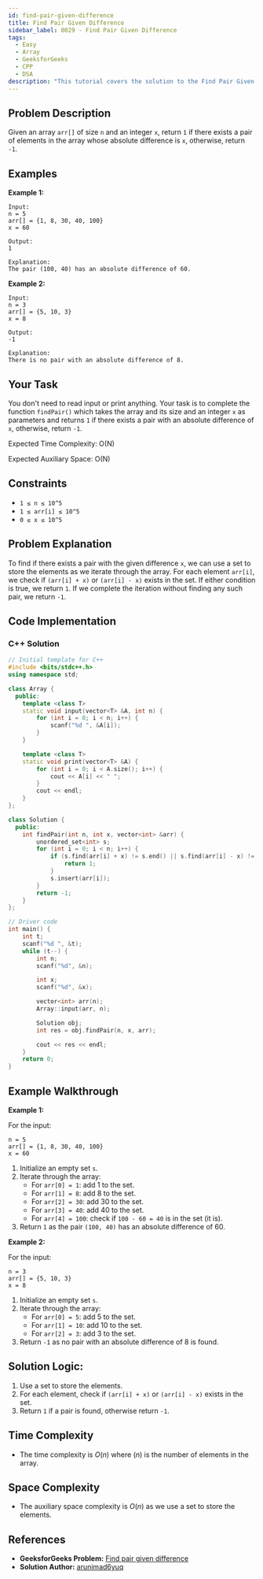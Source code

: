 ```yaml
---
id: find-pair-given-difference
title: Find Pair Given Difference
sidebar_label: 0029 - Find Pair Given Difference
tags:
  - Easy
  - Array
  - GeeksforGeeks
  - CPP
  - DSA
description: "This tutorial covers the solution to the Find Pair Given Difference problem from the GeeksforGeeks website, featuring implementations in C++."
---
```

## Problem Description

Given an array `arr[]` of size `n` and an integer `x`, return `1` if there exists a pair of elements in the array whose absolute difference is `x`, otherwise, return `-1`.

## Examples

**Example 1:**

```
Input:
n = 5
arr[] = {1, 8, 30, 40, 100}
x = 60

Output:
1

Explanation:
The pair (100, 40) has an absolute difference of 60.
```

**Example 2:**

```
Input:
n = 3
arr[] = {5, 10, 3}
x = 8

Output:
-1

Explanation:
There is no pair with an absolute difference of 8.
```

## Your Task

You don't need to read input or print anything. Your task is to complete the function `findPair()` which takes the array and its size and an integer `x` as parameters and returns `1` if there exists a pair with an absolute difference of `x`, otherwise, return `-1`.

Expected Time Complexity: O(N)

Expected Auxiliary Space: O(N)

## Constraints

* `1 ≤ n ≤ 10^5`
* `1 ≤ arr[i] ≤ 10^5`
* `0 ≤ x ≤ 10^5`

## Problem Explanation

To find if there exists a pair with the given difference `x`, we can use a set to store the elements as we iterate through the array. For each element `arr[i]`, we check if `(arr[i] + x)` or `(arr[i] - x)` exists in the set. If either condition is true, we return `1`. If we complete the iteration without finding any such pair, we return `-1`.

## Code Implementation

### C++ Solution

```cpp
// Initial template for C++
#include <bits/stdc++.h>
using namespace std;

class Array {
  public:
    template <class T>
    static void input(vector<T> &A, int n) {
        for (int i = 0; i < n; i++) {
            scanf("%d ", &A[i]);
        }
    }

    template <class T>
    static void print(vector<T> &A) {
        for (int i = 0; i < A.size(); i++) {
            cout << A[i] << " ";
        }
        cout << endl;
    }
};

class Solution {
  public:
    int findPair(int n, int x, vector<int> &arr) {
        unordered_set<int> s;
        for (int i = 0; i < n; i++) {
            if (s.find(arr[i] + x) != s.end() || s.find(arr[i] - x) != s.end()) {
                return 1;
            }
            s.insert(arr[i]);
        }
        return -1;
    }
};

// Driver code
int main() {
    int t;
    scanf("%d ", &t);
    while (t--) {
        int n;
        scanf("%d", &n);

        int x;
        scanf("%d", &x);

        vector<int> arr(n);
        Array::input(arr, n);

        Solution obj;
        int res = obj.findPair(n, x, arr);

        cout << res << endl;
    }
    return 0;
}
```

## Example Walkthrough

**Example 1:**

For the input:
```
n = 5
arr[] = {1, 8, 30, 40, 100}
x = 60
```

1. Initialize an empty set `s`.
2. Iterate through the array:
    - For `arr[0] = 1`: add 1 to the set.
    - For `arr[1] = 8`: add 8 to the set.
    - For `arr[2] = 30`: add 30 to the set.
    - For `arr[3] = 40`: add 40 to the set.
    - For `arr[4] = 100`: check if `100 - 60 = 40` is in the set (it is).
3. Return `1` as the pair `(100, 40)` has an absolute difference of 60.

**Example 2:**

For the input:
```
n = 3
arr[] = {5, 10, 3}
x = 8
```

1. Initialize an empty set `s`.
2. Iterate through the array:
    - For `arr[0] = 5`: add 5 to the set.
    - For `arr[1] = 10`: add 10 to the set.
    - For `arr[2] = 3`: add 3 to the set.
3. Return `-1` as no pair with an absolute difference of 8 is found.

## Solution Logic:

1. Use a set to store the elements.
2. For each element, check if `(arr[i] + x)` or `(arr[i] - x)` exists in the set.
3. Return `1` if a pair is found, otherwise return `-1`.

## Time Complexity

* The time complexity is $O(n)$ where $(n)$ is the number of elements in the array.

## Space Complexity

* The auxiliary space complexity is $O(n)$ as we use a set to store the elements.

## References

- **GeeksforGeeks Problem:** [Find pair given difference](https://www.geeksforgeeks.org/problems/find-pair-given-difference1559/1?page=2&difficulty=Easy&sortBy=submissions)
- **Solution Author:** [arunimad6yuq](https://www.geeksforgeeks.org/user/arunimad6yuq/)
